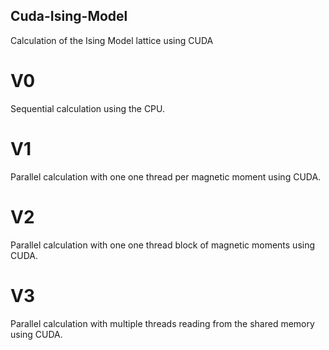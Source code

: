 ## Cuda-Ising-Model
Calculation of the Ising Model lattice using CUDA


# V0
Sequential calculation using the CPU.

# V1
Parallel calculation with one one thread per magnetic moment using CUDA.

# V2
Parallel calculation with one one thread block of magnetic moments using CUDA.

# V3
Parallel calculation with multiple threads reading from the shared memory using CUDA.
